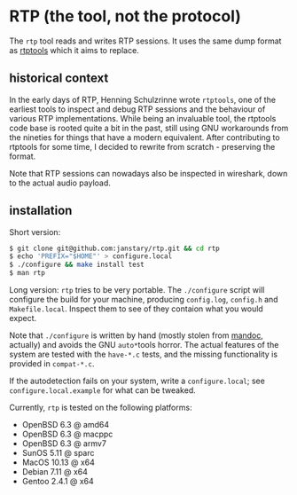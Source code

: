 # RTP (the tool, not the protocol)

The `rtp` tool reads and writes RTP sessions.
It uses the same dump format as 
[rtptools](https://github.com/columbia-irt/rtptools)
which it aims to replace.

## historical context

In the early days of RTP, Henning Schulzrinne wrote `rtptools`,
one of the earliest tools to inspect and debug RTP sessions
and the behaviour of various RTP implementations.
While being an invaluable tool, the rtptools code base
is rooted quite a bit in the past, still using GNU workarounds
from the nineties for things that have a modern equivalent.
After contributing to rtptools for some time,
I decided to rewrite from scratch - preserving the format.

Note that RTP sessions can nowadays also be inspected in wireshark,
down to the actual audio payload.

## installation

Short version:

```sh
$ git clone git@github.com:janstary/rtp.git && cd rtp
$ echo 'PREFIX="$HOME"' > configure.local
$ ./configure && make install test
$ man rtp
```

Long version: `rtp` tries to be very portable.
The `./configure` script will configure the build for your machine,
producing `config.log`, `config.h` and `Makefile.local`.
Inspect them to see of they contaion what you would expect.

Note that `./configure` is written by hand (mostly stolen from
[mandoc](http://mandoc.bsd.lv/), actually) and avoids the
GNU `auto*`tools horror. The actual features of the system
are tested with the `have-*.c` tests, and the missing
functionality is provided in `compat-*.c`.

If the autodetection fails on your system, write a `configure.local`;
see `configure.local.example` for what can be tweaked.

Currently, `rtp` is tested on the following platforms:

* OpenBSD 6.3 @ amd64
* OpenBSD 6.3 @ macppc
* OpenBSD 6.3 @ armv7
* SunOS 5.11 @ sparc
* MacOS 10.13 @ x64
* Debian 7.11 @ x64
* Gentoo 2.4.1 @ x64
